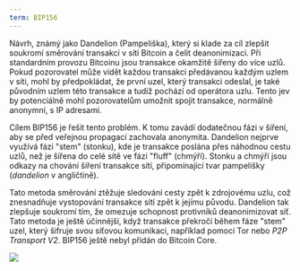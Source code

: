 ```yaml
---
term: BIP156
---
```


Návrh, známý jako Dandelion (Pampeliška), který si klade za cíl zlepšit soukromí směrování transakcí v síti Bitcoin a čelit deanonimizaci. Při standardním provozu Bitcoinu jsou transakce okamžitě šířeny do více uzlů. Pokud pozorovatel může vidět každou transakci předávanou každým uzlem v síti, mohl by předpokládat, že první uzel, který transakci odeslal, je také původním uzlem této transakce a tudíž pochází od operátora uzlu. Tento jev by potenciálně mohl pozorovatelům umožnit spojit transakce, normálně anonymní, s IP adresami.

Cílem BIP156 je řešit tento problém. K tomu zavádí dodatečnou fázi v šíření, aby se před veřejnou propagací zachovala anonymita. Dandelion nejprve využívá fázi "stem" (stonku), kde je transakce poslána přes náhodnou cestu uzlů, než je šířena do celé sítě ve fázi "fluff" (chmýří). Stonku a chmýří jsou odkazy na chování šíření transakce sítí, připomínající tvar pampelišky (*dandelion* v angličtině).

Tato metoda směrování ztěžuje sledování cesty zpět k zdrojovému uzlu, což znesnadňuje vystopování transakce sítí zpět k jejímu původu. Dandelion tak zlepšuje soukromí tím, že omezuje schopnost protivníků deanonimizovat síť. Tato metoda je ještě účinnější, když transakce překročí během fáze "stem" uzel, který šifruje svou síťovou komunikaci, například pomocí Tor nebo *P2P Transport V2*. BIP156 ještě nebyl přidán do Bitcoin Core.

![](../../dictionnaire/assets/36.png)